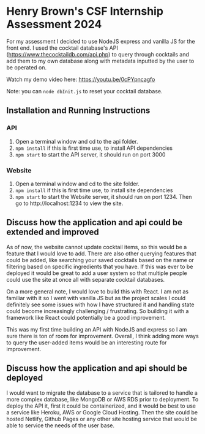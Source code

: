 # Henry Brown's CSF Internship Assessment 2024

For my assessment I decided to use NodeJS express and vanilla JS for the front end. I used the cocktail database's API (https://www.thecocktaildb.com/api.php) to query through cocktails and add them to my own database along with metadata inputted by the user to be operated on.

Watch my demo video here: https://youtu.be/0cPYpncagfo

Note: you can `node dbInit.js` to reset your cocktail database.

## Installation and Running Instructions

### API

1. Open a terminal window and cd to the api folder.
2. `npm install` if this is first time use, to install API dependencies
3. `npm start` to start the API server, it should run on port 3000

### Website

1. Open a terminal window and cd to the site folder.
2. `npm install` if this is first time use, to install site dependencies
3. `npm start` to start the Website server, it should run on port 1234. Then go to http://localhost:1234 to view the site.

## Discuss how the application and api could be extended and improved

As of now, the website cannot update cocktail items, so this would be a feature that I would love to add. There are also other querying features that could be added, like searching your saved cocktails based on the name or filtering based on specific ingredients that you have. If this was ever to be deployed it would be great to add a user system so that multiple people could use the site at once all with separate cocktail databases.

On a more general note, I would love to build this with React. I am not as familiar with it so I went with vanilla JS but as the project scales I could definitely see some issues with how I have structured it and handling state could become increasingly challenging / frustrating. So building it with a framework like React could potentially be a good improvement.

This was my first time building an API with NodeJS and express so I am sure there is ton of room for improvement. Overall, I think adding more ways to query the user-added items would be an interesting route for improvement.

## Discuss how the application and api should be deployed

I would want to migrate the database to a service that is tailored to handle a more complex database, like MongoDB or AWS RDS prior to deployment. To deploy the API it, first it could be containerized, and it would be best to use a service like Heroku, AWS or Google Cloud Hosting. Then the site could be hosted Netlify, Github Pages or any other site hosting service that would be able to service the needs of the user base.